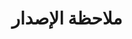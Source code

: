 ﻿---
title: ملاحظة الإصدار
second_title: Documen
type: docs
url: /ar/release-notes/
description: Aspose.Cells تدعم السحابة Excel لإنشاء الكائنات الداخلية وتحويلها ودمجها وتقسيمها وحمايتها وما إلى ذلك
weight: 40
kwords: Excel، Office السحابة، REST API، جدول بيانات، PDF، CSV، Json، Markdown، ملاحظات الإصدار
---
